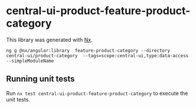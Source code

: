 # central-ui-product-feature-product-category

This library was generated with [Nx](https://nx.dev).

```
ng g @nx/angular:library  feature-product-category --directory central-ui/product-category  --tags=scope:central-ui,type:data-access --simpleModuleName
```

## Running unit tests

Run `nx test central-ui-product-feature-product-category` to execute the unit tests.
